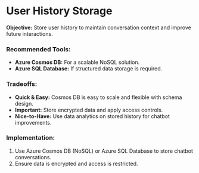 # User History Storage

**Objective:**
Store user history to maintain conversation context and improve future interactions.

### **Recommended Tools:**
- **Azure Cosmos DB:** For a scalable NoSQL solution.
- **Azure SQL Database:** If structured data storage is required.

### **Tradeoffs:**
- **Quick & Easy:** Cosmos DB is easy to scale and flexible with schema design.
- **Important:** Store encrypted data and apply access controls.
- **Nice-to-Have:** Use data analytics on stored history for chatbot improvements.


### **Implementation:**
1. Use Azure Cosmos DB (NoSQL) or Azure SQL Database to store chatbot conversations.
2. Ensure data is encrypted and access is restricted.
